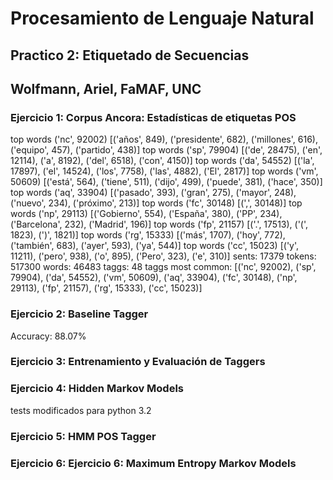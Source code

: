 # Procesamiento de Lenguaje Natural #

## Practico 2: Etiquetado de Secuencias  ##
## Wolfmann, Ariel, FaMAF, UNC  ##

### Ejercicio 1:  Corpus Ancora: Estadísticas de etiquetas POS ###
top words ('nc', 92002) [('años', 849), ('presidente', 682), ('millones', 616), ('equipo', 457), ('partido', 438)]
top words ('sp', 79904) [('de', 28475), ('en', 12114), ('a', 8192), ('del', 6518), ('con', 4150)]
top words ('da', 54552) [('la', 17897), ('el', 14524), ('los', 7758), ('las', 4882), ('El', 2817)]
top words ('vm', 50609) [('está', 564), ('tiene', 511), ('dijo', 499), ('puede', 381), ('hace', 350)]
top words ('aq', 33904) [('pasado', 393), ('gran', 275), ('mayor', 248), ('nuevo', 234), ('próximo', 213)]
top words ('fc', 30148) [(',', 30148)]
top words ('np', 29113) [('Gobierno', 554), ('España', 380), ('PP', 234), ('Barcelona', 232), ('Madrid', 196)]
top words ('fp', 21157) [('.', 17513), ('(', 1823), (')', 1821)]
top words ('rg', 15333) [('más', 1707), ('hoy', 772), ('también', 683), ('ayer', 593), ('ya', 544)]
top words ('cc', 15023) [('y', 11211), ('pero', 938), ('o', 895), ('Pero', 323), ('e', 310)]
sents: 17379
tokens: 517300
words: 46483
taggs: 48
taggs most common: [('nc', 92002), ('sp', 79904), ('da', 54552), ('vm', 50609), ('aq', 33904), ('fc', 30148), ('np', 29113), ('fp', 21157), ('rg', 15333), ('cc', 15023)]

### Ejercicio 2: Baseline Tagger ###
Accuracy: 88.07%


### Ejercicio 3: Entrenamiento y Evaluación de Taggers ###

### Ejercicio 4: Hidden Markov Models ###
tests modificados para python 3.2
### Ejercicio 5: HMM POS Tagger ###

### Ejercicio 6: Ejercicio 6: Maximum Entropy Markov Models ###
